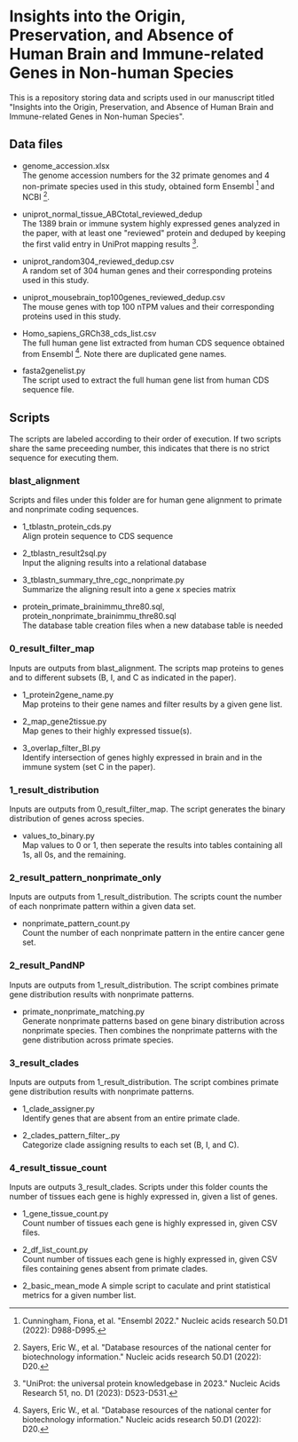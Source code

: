 # Insights into the Origin, Preservation, and Absence of Human Brain and Immune-related Genes in Non-human Species

This is a repository storing data and scripts used in our manuscript titled "Insights into the Origin, Preservation, and Absence of Human Brain and Immune-related Genes in Non-human Species".

## Data files
- genome_accession.xlsx    
The genome accession numbers for the 32 primate genomes and 4 non-primate species used in this study, obtained form Ensembl [^2] and NCBI [^3].

- uniprot_normal_tissue_ABCtotal_reviewed_dedup  
The 1389 brain or immune system highly expressed genes analyzed in the paper, with at least one "reviewed" protein and deduped by keeping the first valid entry in UniProt mapping results [^1]. 

- uniprot_random304_reviewed_dedup.csv   
A random set of 304 human genes and their corresponding proteins used in this study.

- uniprot_mousebrain_top100genes_reviewed_dedup.csv   
The mouse genes with top 100 nTPM values and their corresponding proteins used in this study.   

- Homo_sapiens_GRCh38_cds_list.csv   
The full human gene list extracted from human CDS sequence obtained from Ensembl [^3]. Note there are duplicated gene names.

- fasta2genelist.py    
The script used to extract the full human gene list from human CDS sequence file.


## Scripts
The scripts are labeled according to their order of execution. If two scripts share the same preceeding number, this indicates that there is no strict sequence for executing them.

### blast_alignment
Scripts and files under this folder are for human gene alignment to primate and nonprimate coding sequences.

- 1_tblastn_protein_cds.py   
Align protein sequence to CDS sequence   

- 2_tblastn_result2sql.py   
Input the aligning results into a relational database

- 3_tblastn_summary_thre_cgc_nonprimate.py   
Summarize the aligning result into a gene x species matrix   

- protein_primate_brainimmu_thre80.sql, protein_nonprimate_brainimmu_thre80.sql   
The database table creation files when a new database table is needed   

### 0_result_filter_map
Inputs are outputs from blast_alignment. The scripts map proteins to genes and to different subsets (B, I, and C as indicated in the paper).   

- 1_protein2gene_name.py   
Map proteins to their gene names and filter results by a given gene list.   

- 2_map_gene2tissue.py   
Map genes to their highly expressed tissue(s).   

- 3_overlap_filter_BI.py   
Identify intersection of genes highly expressed in brain and in the immune system (set C in the paper).   

### 1_result_distribution
Inputs are outputs from 0_result_filter_map. The script generates the binary distribution of genes across species.   

- values_to_binary.py   
Map values to 0 or 1, then seperate the results into tables containing all 1s, all 0s, and the remaining.   


### 2_result_pattern_nonprimate_only
Inputs are outputs from 1_result_distribution. The scripts count the number of each nonprimate pattern within a given data set.   

- nonprimate_pattern_count.py   
Count the number of each nonprimate pattern in the entire cancer gene set.    

### 2_result_PandNP
Inputs are outputs from 1_result_distribution. The script combines primate gene distribution results with nonprimate patterns.   

- primate_nonprimate_matching.py   
Generate nonprimate patterns based on gene binary distribution across nonprimate species. Then combines the nonprimate patterns with the gene distribution across primate species.    

### 3_result_clades
Inputs are outputs from 1_result_distribution. The script combines primate gene distribution results with nonprimate patterns.   

- 1_clade_assigner.py   
Identify genes that are absent from an entire primate clade.   

- 2_clades_pattern_filter_<set>.py   
Categorize clade assigning results to each set (B, I, and C). 

### 4_result_tissue_count
Inputs are outputs 3_result_clades. Scripts under this folder counts the number of tissues each gene is highly expressed in, given a list of genes.   

- 1_gene_tissue_count.py    
Count number of tissues each gene is highly expressed in, given CSV files.   

- 2_df_list_count.py   
Count number of tissues each gene is highly expressed in, given CSV files containing genes absent from primate clades.   

- 2_basic_mean_mode
A simple script to caculate and print statistical metrics for a given number list.   



[^1]: "UniProt: the universal protein knowledgebase in 2023." Nucleic Acids Research 51, no. D1 (2023): D523-D531.
[^2]: Cunningham, Fiona, et al. "Ensembl 2022." Nucleic acids research 50.D1 (2022): D988-D995.
[^3]: Sayers, Eric W., et al. "Database resources of the national center for biotechnology information." Nucleic acids research 50.D1 (2022): D20.


